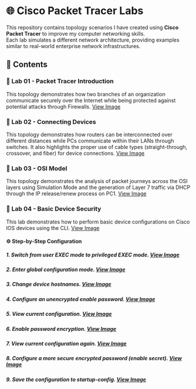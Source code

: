 # 🌐 Cisco Packet Tracer Labs

This repository contains topology scenarios I have created using **Cisco Packet Tracer** to improve my computer networking skills.  
Each lab simulates a different network architecture, providing examples similar to real-world enterprise network infrastructures. 

## 📂 Contents

### 🔹 Lab 01 - Packet Tracer Introduction

This topology demonstrates how two branches of an organization communicate securely over the Internet while being protected against potential attacks through Firewalls.
[View Image](Lab01-Packet-Tracer-Introduction/Lab01-Packet-Tracer-Introduction.png)

### 🔹 Lab 02 - Connecting Devices
This topology demonstrates how routers can be interconnected over different distances while PCs communicate within their LANs through switches. It also highlights the proper use of cable types (straight-through, crossover, and fiber) for device connections.
[View Image](Lab02-Connecting-Devices/Lab02-Connecting-Devices.png)

### 🔹 Lab 03 - OSI Model
This topology demonstrates the analysis of packet journeys across the OSI layers using Simulation Mode and the generation of Layer 7 traffic via DHCP through the IP release/renew process on PC1.
[View Image](Lab03-OSI-Model/Lab03-OSI-Model.png)

### 🔹 Lab 04 - Basic Device Security
This lab demonstrates how to perform basic device configurations on Cisco IOS devices using the CLI.
[View Image](Lab04-Basic-Device-Security/Lab04-Basic-Device-Security.png)

#### ⚙️ Step-by-Step Configuration

##### 1. Switch from user EXEC mode to privileged EXEC mode. [View Image](Lab04-Basic-Device-Security/images/user-exec-to-privileged-exec.png)

##### 2. Enter global configuration mode. [View Image](Lab04-Basic-Device-Security/images/global-configuration-mode.png)

##### 3. Change device hostnames. [View Image](Lab04-Basic-Device-Security/images/change-hostname.png)

##### 4. Configure an unencrypted enable password. [View Image](Lab04-Basic-Device-Security/images/add-password-for-privileged-mode.png)

##### 5. View current configuration. [View Image](Lab04-Basic-Device-Security/images/show-running-config.png)

##### 6. Enable password encryption. [View Image](Lab04-Basic-Device-Security/images/password-encryption.png)

##### 7. View current configuration again. [View Image](Lab04-Basic-Device-Security/images/password-encryption-show-running.png)

##### 8. Configure a more secure encrypted password (enable secret). [View Image](Lab04-Basic-Device-Security/images/enable-secret.png)

##### 9. Save the configuration to startup-config. [View Image](Lab04-Basic-Device-Security/images/save-configuration.png)







